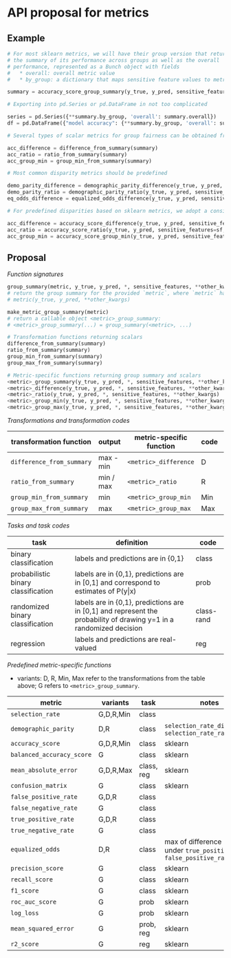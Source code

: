 # API proposal for metrics

## Example

```python
# For most sklearn metrics, we will have their group version that returns
# the summary of its performance across groups as well as the overall
# performance, represented as a Bunch object with fields
#   * overall: overall metric value
#   * by_group: a dictionary that maps sensitive feature values to metric values

summary = accuracy_score_group_summary(y_true, y_pred, sensitive_features=sf, **other_kwargs)

# Exporting into pd.Series or pd.DataFrame in not too complicated

series = pd.Series({**summary.by_group, 'overall': summary.overall})
df = pd.DataFrame({"model accuracy": {**summary.by_group, 'overall': summary.overall}})

# Several types of scalar metrics for group fairness can be obtained from the group summary via transformation functions

acc_difference = difference_from_summary(summary)
acc_ratio = ratio_from_summary(summary)
acc_group_min = group_min_from_summary(summary)

# Most common disparity metrics should be predefined

demo_parity_difference = demographic_parity_difference(y_true, y_pred, sensitive_features=sf, **other_kwargs)
demo_parity_ratio = demographic_parity_ratio(y_true, y_pred, sensitive_features=sf, **other_kwargs)
eq_odds_difference = equalized_odds_difference(y_true, y_pred, sensitive_features=sf, **other_kwargs)

# For predefined disparities based on sklearn metrics, we adopt a consistent naming conventions

acc_difference = accuracy_score_difference(y_true, y_pred, sensitive_features=sf, **other_kwargs)
acc_ratio = accuracy_score_ratio(y_true, y_pred, sensitive_features=sf, **other_kwargs)
acc_group_min = accuracy_score_group_min(y_true, y_pred, sensitive_features=sf, **other_kwargs)
```

## Proposal

*Function signatures*

```python
group_summary(metric, y_true, y_pred, *, sensitive_features, **other_kwargs)
# return the group summary for the provided `metric`, where `metric` has the signature
# metric(y_true, y_pred, **other_kwargs)

make_metric_group_summary(metric)
# return a callable object <metric>_group_summary:
# <metric>_group_summary(...) = group_summary(<metric>, ...)

# Transformation functions returning scalars
difference_from_summary(summary)
ratio_from_summary(summary)
group_min_from_summary(summary)
group_max_from_summary(summary)

# Metric-specific functions returning group summary and scalars
<metric>_group_summary(y_true, y_pred, *, sensitive_features, **other_kwargs)
<metric>_difference(y_true, y_pred, *, sensitive_features, **other_kwargs)
<metric>_ratio(y_true, y_pred, *, sensitive_features, **other_kwargs)
<metric>_group_min(y_true, y_pred, *, sensitive_features, **other_kwargs)
<metric>_group_max(y_true, y_pred, *, sensitive_features, **other_kwargs)
```

*Transformations and transformation codes*

|transformation function|output|metric-specific function|code|aif360|
|-----------------------|------|------------------------|----|------|
|`difference_from_summary`|max - min|`<metric>_difference`|D|unprivileged - privileged|
|`ratio_from_summary`|min / max|`<metric>_ratio`|R| unprivileged / privileged|
|`group_min_from_summary`|min|`<metric>_group_min`|Min| N/A |
|`group_max_from_summary`|max|`<metric>_group_max`|Max| N/A |

*Tasks and task codes*

|task|definition|code|
|----|----------|----|
|binary classification|labels and predictions are in {0,1}|class|
|probabilistic binary classification|labels are in {0,1}, predictions are in [0,1] and correspond to estimates of P(y\|x)|prob|
|randomized binary classification|labels are in {0,1}, predictions are in [0,1] and represent the probability of drawing y=1 in a randomized decision|class-rand|
|regression|labels and predictions are real-valued|reg|

*Predefined metric-specific functions*

* variants: D, R, Min, Max refer to the transformations from the table above; G refers to `<metric>_group_summary`.

|metric|variants|task|notes|aif360|
|------|--------|-----|----|------|
|`selection_rate`| G,D,R,Min | class | | &#x2713; |
|`demographic_parity`| D,R | class | `selection_rate_difference`, `selection_rate_ratio` | `statistical_parity_difference`, `disparate_impact`|
|`accuracy_score`| G,D,R,Min | class | sklearn | `accuracy` |
|`balanced_accuracy_score` | G | class | sklearn | - |
|`mean_absolute_error` | G,D,R,Max | class, reg | sklearn | class only: `error_rate` |
|`confusion_matrix` | G | class | sklearn | `binary_confusion_matrix` |
|`false_positive_rate` | G,D,R | class | | &#x2713; |
|`false_negative_rate` | G | class | | &#x2713; |
|`true_positive_rate` | G,D,R | class | | &#x2713; |
|`true_negative_rate` | G | class | | &#x2713; |
|`equalized_odds` | D,R | class | max of difference or ratio under `true_positive_rate`, `false_positive_rate` | - |
|`precision_score`| G | class | sklearn | &#x2713; |
|`recall_score`| G | class | sklearn | &#x2713; |
|`f1_score`| G | class | sklearn | - |
|`roc_auc_score`| G | prob | sklearn | - |
|`log_loss`| G | prob | sklearn | - |
|`mean_squared_error`| G | prob, reg | sklearn | - |
|`r2_score`| G | reg | sklearn | - |
